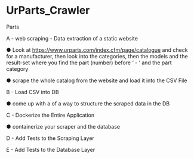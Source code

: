 # UrParts_Crawler

Parts

A - web scraping
      - Data extraction of a static website

  ● Look at https://www.urparts.com/index.cfm/page/catalogue and check for a
  manufacturer, then look into the categories, then the models and the result-set where
  you find the part (number) before ‘ - ‘ and the part category

  ● scrape the whole catalog from the website and load it into the CSV File

B - Load CSV into DB
  
  ● come up with a of a way to structure the scraped data in the DB

C - Dockerize the Entire Application
  
  ● containerize your scraper and the database

D - Add Tests to the Scraping Layer

E - Add Tests to the Database Layer

